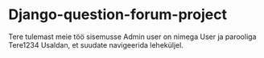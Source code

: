 # Django-question-forum-project

Tere tulemast meie töö sisemusse
Admin user on nimega User ja parooliga Tere1234
Usaldan, et suudate navigeerida leheküljel.
